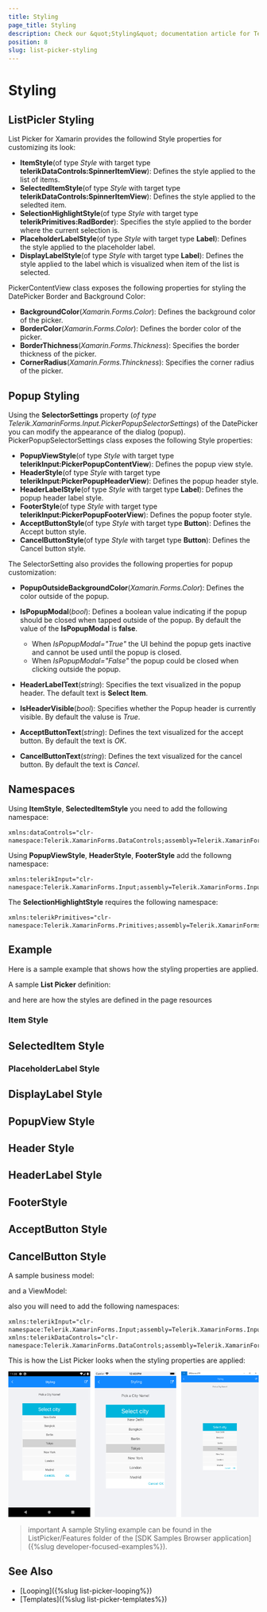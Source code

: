 ```yaml
---
title: Styling
page_title: Styling
description: Check our &quot;Styling&quot; documentation article for Telerik ListPicker for Xamarin control.
position: 8
slug: list-picker-styling
---
```


# Styling

## ListPicler Styling

List Picker for Xamarin provides the followind Style properties for customizing its look:

* **ItemStyle**(of type *Style* with target type **telerikDataControls:SpinnerItemView**): Defines the style applied to the list of items.
* **SelectedItemStyle**(of type *Style* with target type **telerikDataControls:SpinnerItemView**): Defines the style applied to the seledted item.
* **SelectionHighlightStyle**(of type *Style* with target type **telerikPrimitives:RadBorder**): Specifies the style applied to the border where the current selection is.  
* **PlaceholderLabelStyle**(of type *Style* with target type **Label**): Defines the style applied to the placeholder label.
* **DisplayLabelStyle**(of type *Style* with target type **Label**): Defines the style applied to the label which is visualized when item of the list is selected.

PickerContentView class exposes the following properties for styling the DatePicker Border and Background Color:

* **BackgroundColor**(*Xamarin.Forms.Color*): Defines the background color of the picker.
* **BorderColor**(*Xamarin.Forms.Color*): Defines the border color of the picker.
* **BorderThichness**(*Xamarin.Forms.Thickness*): Specifies the border thickness of the picker.
* **CornerRadius**(*Xamarin.Forms.Thinckness*): Specifies the corner radius of the picker.

## Popup Styling

Using the **SelectorSettings** property (*of type Telerik.XamarinForms.Input.PickerPopupSelectorSettings*) of the DatePicker you can modify the appearance of the dialog (popup). PickerPopupSelectorSettings class exposes the following Style properties:

* **PopupViewStyle**(of type *Style* with target type **telerikInput:PickerPopupContentView**): Defines the popup view style.
* **HeaderStyle**(of type *Style* with target type **telerikInput:PickerPopupHeaderView**): Defines the popup header style.
* **HeaderLabelStyle**(of type *Style* with target type **Label**): Defines the popup header label style.
* **FooterStyle**(of type *Style* with target type **telerikInput:PickerPopupFooterView**): Defines the popup footer style.
* **AcceptButtonStyle**(of type *Style* with target type **Button**): Defines the Accept button style.
* **CancelButtonStyle**(of type *Style* with target type **Button**): Defines the Cancel button style.

The SelectorSetting also provides the following properties for popup customization:

* **PopupOutsideBackgroundColor**(*Xamarin.Forms.Color*): Defines the color outside of the popup.
* **IsPopupModal**(*bool*): Defines a boolean value indicating if the popup should be closed when tapped outside of the popup. By default the value of the **IsPopupModal** is **false**.
	* When *IsPopupModal="True"*  the UI behind the popup gets inactive and cannot be used until the popup is closed. 
	* When *IsPopupModal="False"* the popup could be closed when clicking outside the popup. 
	
* **HeaderLabelText**(*string*): Specifies the text visualized in the popup header. The default text is **Select Item**.
* **IsHeaderVisible**(*bool*): Specifies whether the Popup header is currently visible. By default the valuse is *True*.
* **AcceptButtonText**(*string*): Defines the text visualized for the accept button. By default the text is *OK*.
* **CancelButtonText**(*string*): Defines the text visualized for the cancel button. By default the text is *Cancel*. 

## Namespaces

Using **ItemStyle**, **SelectedItemStyle** you need to add the following namespace:

```XAML
xmlns:dataControls="clr-namespace:Telerik.XamarinForms.DataControls;assembly=Telerik.XamarinForms.DataControls"
``` 

Using **PopupViewStyle**, **HeaderStyle**, **FooterStyle** add the followng namespace:

```XAML
xmlns:telerikInput="clr-namespace:Telerik.XamarinForms.Input;assembly=Telerik.XamarinForms.Input"
```

The **SelectionHighlightStyle** requires the following namespace:

```XAML
xmlns:telerikPrimitives="clr-namespace:Telerik.XamarinForms.Primitives;assembly=Telerik.XamarinForms.Primitives"
```

## Example

Here is a sample example that shows how the styling properties are applied.

A sample **List Picker** definition:

<snippet id='listpicker-features-styling' />

and here are how the styles are defined in the page resources

### Item Style

<snippet id='listpicker-features-itemstyle' />

## SelectedItem Style

<snippet id='listpicker-features-selecteditemstyle' />

### PlaceholderLabel Style

<snippet id='listpicker-style-placeholder-label-style' />

## DisplayLabel Style

<snippet id='listpicker-style-display-label-style' />

## PopupView Style

<snippet id='listpicker-style-popupview-style' />

## Header Style

<snippet id='listpicker-style-header-style' />

## HeaderLabel Style

<snippet id='listpicker-style-header-label-style' />

## FooterStyle

<snippet id='listpicker-style-footer-style' />

## AcceptButton Style

<snippet id='listpicker-style-accept-button-style' />

## CancelButton Style

<snippet id='listpicker-style-cancel-button-style' />

A sample business model:

<snippet id='listpicker-features-businessmodel' />

and a ViewModel:

<snippet id='listpicker-features-viewmodel' />

also you will need to add the following namespaces:

```XAML
xmlns:telerikInput="clr-namespace:Telerik.XamarinForms.Input;assembly=Telerik.XamarinForms.Input"
xmlns:telerikDataControls="clr-namespace:Telerik.XamarinForms.DataControls;assembly=Telerik.XamarinForms.DataControls"
```

This is how the List Picker looks when the styling properties are applied:

![List Picker Styling](images/listpicker_styling.png)

>important A sample Styling example can be found in the ListPicker/Features folder of the [SDK Samples Browser application]({%slug developer-focused-examples%}).

## See Also

- [Looping]({%slug list-picker-looping%})
- [Templates]({%slug list-picker-templates%})
